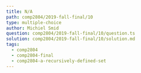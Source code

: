 ```yaml
---
title: N/A
path: comp2804/2019-fall-final/10
type: multiple-choice
author: Michiel Smid
question: comp2804/2019-fall-final/10/question.ts
solution: comp2804/2019-fall-final/10/solution.md
tags:
  - comp2804
  - comp2804-final
  - comp2804-a-recursively-defined-set
---
```

